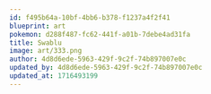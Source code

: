 ```yaml
---
id: f495b64a-10bf-4bb6-b378-f1237a4f2f41
blueprint: art
pokemon: d288f487-fc62-441f-a01b-7debe4ad31fa
title: Swablu
image: art/333.png
author: 4d8d6ede-5963-429f-9c2f-74b897007e0c
updated_by: 4d8d6ede-5963-429f-9c2f-74b897007e0c
updated_at: 1716493199
---
```


